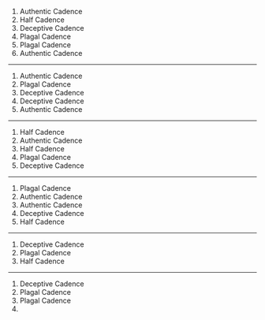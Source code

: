1. Authentic Cadence
2. Half Cadence
3. Deceptive Cadence
4. Plagal Cadence
5. Plagal Cadence
6. Authentic Cadence
---
1. Authentic Cadence
2. Plagal Cadence
3. Deceptive Cadence
4. Deceptive Cadence
5. Authentic Cadence
---
1. Half Cadence
2. Authentic Cadence
3. Half Cadence
4. Plagal Cadence
5. Deceptive Cadence
---
1. Plagal Cadence
2. Authentic Cadence
3. Authentic Cadence
4. Deceptive Cadence
5. Half Cadence 
---
1. Deceptive Cadence
2. Plagal Cadence
3. Half Cadence
---
1. Deceptive Cadence
2. Plagal Cadence
3. Plagal Cadence
4. 